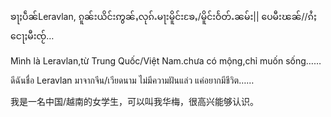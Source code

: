 
ၶႃႈပဵၼ်Leravlan, ၵူၼ်းယိင်းဢွၼ်ႇလုၵ်ႉမႃးမိူင်းၶႄႇ/မိူင်းဝႅတ်ႉၼမ်း|| ပေမီးၽၼ်//ၵႆႈငေႃႈမီးၸႂ်…

Mình là Leravlan,từ Trung Quốc/Việt Nam.chưa có mộng,chỉ muốn sống……

ดีฉันชื่อ Leravlan มาจากจีน/เวียดนาม ไม่มีความฝันแล่ว แค่อยากมีชีวิต……

我是一名中国/越南的女学生，可以叫我华梅，很高兴能够认识。
